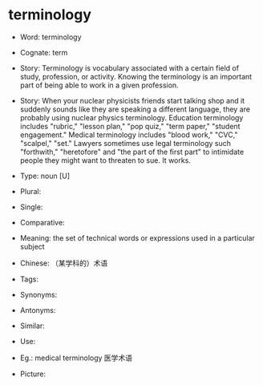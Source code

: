 # terminology

- Word: terminology
- Cognate: term
- Story: Terminology is vocabulary associated with a certain field of study, profession, or activity. Knowing the terminology is an important part of being able to work in a given profession.
- Story: When your nuclear physicists friends start talking shop and it suddenly sounds like they are speaking a different language, they are probably using nuclear physics terminology. Education terminology includes "rubric," "lesson plan," "pop quiz," "term paper," "student engagement." Medical terminology includes "blood work," "CVC," "scalpel," "set." Lawyers sometimes use legal terminology such "forthwith," "heretofore" and "the part of the first part" to intimidate people they might want to threaten to sue. It works.

- Type: noun [U]
- Plural: 
- Single: 
- Comparative: 
- Meaning: the set of technical words or expressions used in a particular subject
- Chinese: （某学科的）术语
- Tags: 
- Synonyms: 
- Antonyms: 
- Similar: 
- Use: 
- Eg.: medical terminology 医学术语
- Picture: 

